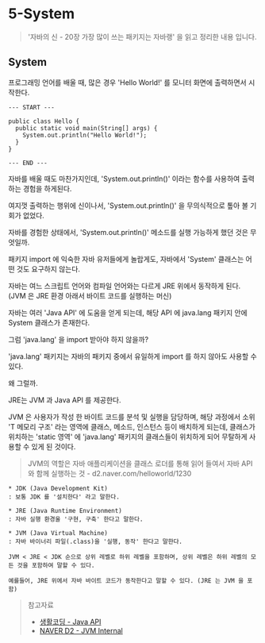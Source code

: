 # 5-System

> '자바의 신 - 20장 가장 많이 쓰는 패키지는 자바랭' 을 읽고 정리한 내용 입니다.

## System

프로그래밍 언어를 배울 때, 많은 경우 'Hello World!' 를 모니터 화면에 출력하면서 시작한다.

```text
--- START ---

public class Hello {
  public static void main(String[] args) {
    System.out.println("Hello World!");
  }
}

--- END ---
```

자바를 배울 때도 마찬가지인데, 'System.out.println\(\)' 이라는 함수를 사용하여 출력하는 경험을 하게된다.

여지껏 출력하는 행위에 신이나서, 'System.out.println\(\)' 을 무의식적으로 톺아 볼 기회가 없었다.

자바를 경험한 상태에서, 'System.out.println\(\)' 메소드를 실행 가능하게 했던 것은 무엇일까.

패키지 import 에 익숙한 자바 유저들에게 놀랍게도, 자바에서 'System' 클래스는 어떤 것도 요구하지 않는다.

자바는 여느 스크립트 언어와 컴파일 언어와는 다르게 JRE 위에서 동작하게 된다. \(JVM 은 JRE 환경 아래서 바이트 코드를 실행하는 머신\)

자바는 여러 'Java API' 에 도움을 얻게 되는데, 해당 API 에 java.lang 패키지 안에 System 클래스가 존재한다.

그럼 'java.lang' 을 import 받아야 하지 않을까?

'java.lang' 패키지는 자바의 패키지 중에서 유일하게 import 를 하지 않아도 사용할 수 있다.

왜 그럴까.

JRE는 JVM 과 Java API 를 제공한다.

JVM 은 사용자가 작성 한 바이트 코드를 분석 및 실행을 담당하며, 해당 과정에서 소위 'T 메모리 구조' 라는 영역에 클래스, 메소드, 인스턴스 등이 배치하게 되는데, 클래스가 위치하는 'static 영역' 에 'java.lang' 패키지의 클래스들이 위치하게 되어 무탈하게 사용할 수 있게 된 것이다.

> JVM의 역할은 자바 애플리케이션을 클래스 로더를 통해 읽어 들여서 자바 API와 함께 실행하는 것 - d2.naver.com/helloworld/1230

```text
* JDK (Java Development Kit)
: 보통 JDK 를 '설치한다' 라고 말한다.

* JRE (Java Runtime Environment)
: 자바 실행 환경울 '구현, 구축' 한다고 말한다.

* JVM (Java Virtual Machine)
: 자바 바이너리 파일(.class)을 '실행, 동작' 한다고 말한다.

JVM < JRE < JDK 순으로 상위 레벨로 하위 레벨을 포함하며, 상위 레벨은 하위 레벨의 모든 것을 포함하여 말할 수 있다.

예를들어, JRE 위에서 자바 바이트 코드가 동작한다고 말할 수 있다. (JRE 는 JVM 을 포함)
```

> 참고자료
>
> * [생활코딩 - Java API](https://opentutorials.org/course/2517/14137)
> * [NAVER D2 - JVM Internal](https://d2.naver.com/helloworld/1230)

